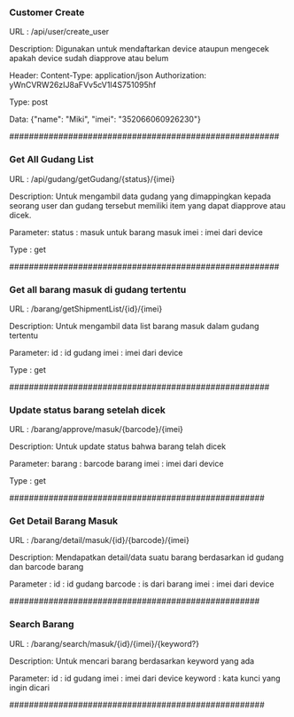 ### Customer Create ###

URL : /api/user/create_user

Description:
Digunakan untuk mendaftarkan device ataupun mengecek apakah device sudah diapprove atau belum

Header: 
Content-Type: application/json
Authorization: yWnCVRW26zIJ8aFVv5cV1I4S751095hf

Type: post

Data: {"name": "Miki", "imei": "352066060926230"}

#######################################################

### Get All Gudang List ###

URL : /api/gudang/getGudang/{status}/{imei}

Description:
Untuk mengambil data gudang yang dimappingkan kepada seorang user dan gudang tersebut memiliki item yang dapat diapprove atau dicek.

Parameter:
status : masuk untuk barang masuk
imei : imei dari device

Type : get

#######################################################

### Get all barang masuk di gudang tertentu ###

URL : /barang/getShipmentList/{id}/{imei}

Description:
Untuk mengambil data list barang masuk dalam gudang tertentu

Parameter:
id : id gudang
imei : imei dari device

Type : get

#####################################################

### Update status barang setelah dicek ###

URL : /barang/approve/masuk/{barcode}/{imei}

Description:
Untuk update status bahwa barang telah dicek

Parameter:
barang : barcode barang
imei : imei dari device

Type : get

####################################################

### Get Detail Barang Masuk ###

URL : /barang/detail/masuk/{id}/{barcode}/{imei}

Description:
Mendapatkan detail/data suatu barang berdasarkan id gudang dan barcode barang

Parameter :
id : id gudang
barcode : is dari barang
imei : imei dari device

###################################################

### Search Barang ###

URL : /barang/search/masuk/{id}/{imei}/{keyword?}

Description:
Untuk mencari barang berdasarkan keyword yang ada

Parameter:
id : id gudang
imei : imei dari device
keyword : kata kunci yang ingin dicari

####################################################
